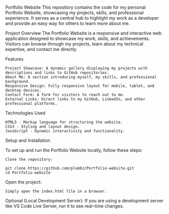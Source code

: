 Portfolio Website
This repository contains the code for my personal Portfolio Website, showcasing my projects, skills, and professional experience. It serves as a central hub to highlight my work as a developer and provide an easy way for others to learn more about me.

Project Overview
The Portfolio Website is a responsive and interactive web application designed to showcase my work, skills, and achievements. Visitors can browse through my projects, learn about my technical expertise, and contact me directly.

Features

    Project Showcase: A dynamic gallery displaying my projects with descriptions and links to GitHub repositories.
    About Me: A section introducing myself, my skills, and professional background.
    Responsive Design: Fully responsive layout for mobile, tablet, and desktop devices.
    Contact Form: A form for visitors to reach out to me.
    External Links: Direct links to my GitHub, LinkedIn, and other professional platforms.

Technologies Used

    HTML5 - Markup language for structuring the website.
    CSS3 - Styling and layout design.
    JavaScript - Dynamic interactivity and functionality.

Setup and Installation

To set up and run the Portfolio Website locally, follow these steps:

    Clone the repository:

    git clone https://github.com/plumbz/Portfolio-website.git
    cd Portfolio-website

Open the project:

    Simply open the index.html file in a browser.

Optional (Local Development Server): If you are using a development server like VS Code Live Server, run it to see real-time changes.

